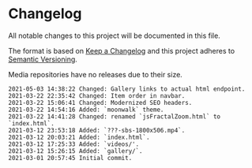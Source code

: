 # Changelog

All notable changes to this project will be documented in this file.

The format is based on [Keep a Changelog](http://keepachangelog.com/en/1.0.0/)
and this project adheres to [Semantic Versioning](http://semver.org/spec/v2.0.0.html).

Media repositories have no releases due to their size.

```
2021-05-03 14:38:22 Changed: Gallery links to actual html endpoint.
2021-03-22 22:35:42 Changed: Item order in navbar.
2021-03-22 15:06:41 Changed: Modernized SEO headers.
2021-03-22 14:54:16 Added: `moonwalk` theme.
2021-03-22 14:41:28 Changed: renamed `jsFractalZoom.html` to `index.html`.
2021-03-12 23:53:18 Added: `???-sbs-1800x506.mp4`.
2021-03-12 20:03:21 Added: `index.html`.
2021-03-12 17:25:33 Added: `videos/'.
2021-03-12 15:26:15 Added: `gallery/`.
2021-03-01 20:57:45 Initial commit.
```
